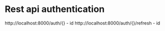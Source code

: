 # Rest api authentication

http://localhost:8000/auth/{} - id
http://localhost:8000/auth/{}/refresh - id